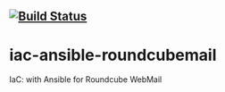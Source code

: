 [![Build Status](https://travis-ci.org/wluisaraujo/iac-ansible-roundcubemail.svg?branch=master)](https://travis-ci.org/wluisaraujo/iac-ansible-roundcubemail)
---
# iac-ansible-roundcubemail
IaC: with Ansible for Roundcube WebMail
